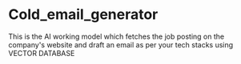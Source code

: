 # Cold_email_generator
This is the AI working model which fetches the job posting on the company's website and draft an email as per your tech stacks using VECTOR DATABASE
